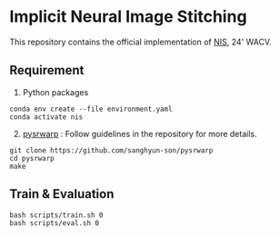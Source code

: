 # Implicit Neural Image Stitching

This repository contains the official implementation of [NIS](https://arxiv.org/abs/2309.01409), 24' WACV.

## Requirement
1) Python packages
```
conda env create --file environment.yaml
conda activate nis
```
2) [pysrwarp](https://github.com/sanghyun-son/srwarp)
: Follow guidelines in the repository for more details.
```
git clone https://github.com/sanghyun-son/pysrwarp
cd pysrwarp
make
```

## Train & Evaluation
```
bash scripts/train.sh 0
bash scripts/eval.sh 0
```
